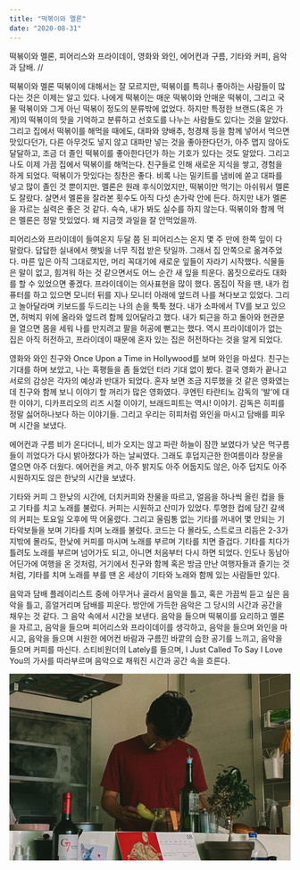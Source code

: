 ```yaml
---
title: "떡볶이와 멜론"
date: "2020-08-31"
---
```


떡볶이와 멜론, 피어리스와 프라이데이, 영화와 와인, 에어컨과 구름, 기타와 커피, 음악과 담배.
//

떡볶이와 멜론
떡볶이에 대해서는 잘 모르지만, 떡볶이를 특히나 좋아하는 사람들이 많다는 것은 이제는 알고 있다. 나에게 떡볶이는 매운 떡볶이와 안매운 떡볶이, 그리고 국물 떡볶이와 그게 아닌 떡볶이 정도의 분류밖에 없었다. 하지만 특정한 브랜드(혹은 가게)의 떡볶이의 맛을 기억하고 분류하고 선호도를 나누는 사람들도 있다는 것을 알았다. 그리고 집에서 떡볶이를 해먹을 때에도, 대파와 양배추, 청경채 등을 함께 넣어서 먹으면 맛있다던가, 다른 아무것도 넣지 않고 대파만 넣는 것을 좋아한다던가, 아주 맵지 않아도 달달하고, 조금 더 졸인 떡볶이를 좋아한다던가 하는 기호가 있다는 것도 알았다. 그리고 나도 이제 가끔 집에서 떡볶이를 해먹는다. 친구들로 인해 새로운 지식을 쌓고, 경험을 하게 되었다. 떡볶이가 맛있다는 칭찬은 좋다. 비록 나는 밀키트를 냄비에 쏟고 대파를 넣고 많이 졸인 것 뿐이지만. 멜론은 원래 후식이었지만, 떡볶이만 먹기는 아쉬워서 멜론도 잘랐다. 살면서 멜론을 잘라본 횟수도 아직 다섯 손가락 안에 든다. 하지만 내가 멜론을 자르는 실력은 좋은 것 같다. 슥슥, 내가 봐도 실수를 하지 않는다. 떡볶이와 함께 먹은 멜론은 정말 맛있었다. 왜 지금껏 과일을 잘 안먹었을까.

피어리스와 프라이데이
들여온지 두달 쯤 된 피어리스는 온지 몇 주 만에 한쪽 잎이 다 말랐다. 답답한 실내에서 햇빛을 너무 직접 받은 탓일까. 그래서 집 안쪽으로 옮겨주었다. 마른 잎은 아직 그대로지만, 머리 꼭대기에 새로운 잎들이 자라기 시작했다. 식물들은 말이 없고, 힘겨워 하는 것 같으면서도 어느 순간 새 잎을 틔운다. 몸짓으로라도 대화를 할 수 있었으면 좋겠다. 프라이데이는 의사표현을 많이 했다. 몸집이 작을 땐, 내가 컴퓨터를 하고 있으면 모니터 뒤를 지나 모니터 아래에 엎드려 나를 쳐다보고 있었다. 그리고 놀아달라며 키보드를 두드리는 나의 손을 툭툭 쳤다. 내가 소파에서 TV를 보고 있으면, 허벅지 위에 올라와 엎드려 함께 있어달라고 했다. 내가 퇴근을 하고 돌아와 현관문을 열으면 몸을 세워 나를 만지려고 팔을 허공에 뻗고는 했다. 역시 프라이데이가 없는 집은 아직 허전하고, 프라이데이 때문에 혼자 있는 집은 허전하다는 것을 알게 되었다.

영화와 와인
친구와 Once Upon a Time in Hollywood를 보며 와인을 마셨다. 친구는 기대를 하며 보았고, 나는 혹평들을 좀 들었던 터라 기대 없이 봤다. 결국 영화가 끝나고 서로의 감상은 각자의 예상과 반대가 되었다. 혼자 보면 조금 지루했을 것 같은 영화였는데 친구와 함께 보니 이야기 할 꺼리가 많은 영화였다. 쿠엔틴 타란티노 감독의 '발'에 대한 이야기, 디카프리오의 리즈 시절 이야기, 브래드피트는 역시! 이야기. 감독은 히피를 정말 싫어하나보다 하는 이야기들. 그리고 우리는 히피처럼 와인을 마시고 담배를 피우며 시간을 보냈다.

에어컨과 구름
비가 온다더니, 비가 오지는 않고 파란 하늘이 잠깐 보였다가 낮은 먹구름들이 끼었다가 다시 밝아졌다가 하는 날씨였다. 그래도 후덥지근한 한여름이라 창문을 열으면 아주 더웠다. 에어컨을 켜고, 아주 밝지도 아주 어둡지도 않은, 아주 덥지도 아주 시원하지도 않은 한낮의 시간을 보냈다.

기타와 커피
그 한낮의 시간에, 더치커피와 찬물을 따르고, 얼음을 하나씩 올린 컵을 들고 기타를 치고 노래를 불렀다. 커피는 시원하고 산미가 있었다. 투명한 컵에 담긴 갈색의 커피는 토요일 오후에 딱 어울렸다. 그리고 울림통 없는 기타를 꺼내어 몇 안되는 기타악보들을 보며 기타를 치며 노래를 불렀다. 코드는 다 몰라도, 스트로크 리듬은 2-3가지밖에 몰라도, 한낮에 커피를 마시며 노래를 부르며 기타를 치면 즐겁다. 기타를 치다가 틀려도 노래를 부르며 넘어가도 되고, 아니면 처음부터 다시 하면 되었다. 인도나 동남아 어딘가에 여행을 온 것처럼, 거기에서 친구와 함께 혹은 방금 만난 여행자들과 즐기는 것처럼, 기타를 치며 노래를 부를 땐 온 세상이 기타와 노래와 함께 있는 사람들만 있다.

음악과 담배
플레이리스트 중에 아무거나 골라서 음악을 틀고, 혹은 가끔씩 듣고 싶은 음악을 틀고, 흥얼거리며 담배를 피운다. 방안에 가득한 음악은 그 당시의 시간과 공간을 채우는 것 같다. 그 음악 속에서 시간을 보낸다. 음악을 들으며 떡볶이를 요리하고 멜론을 자르고, 음악을 들으며 피어리스와 프라이데이를 생각하고, 음악을 들으며 와인을 마시고, 음악을 들으며 시원한 에어컨 바람과 구름낀 바깥의 습한 공기를 느끼고, 음악을 들으며 커피를 마신다. 스티비원더의 Lately를 들으며, I Just Called To Say I Love You의 가사를 따라부르며 음악으로 채워진 시간과 공간 속을 흐른다.

![](/photo/memory/2020-08-31-떡볶이와_멜론.jpg)